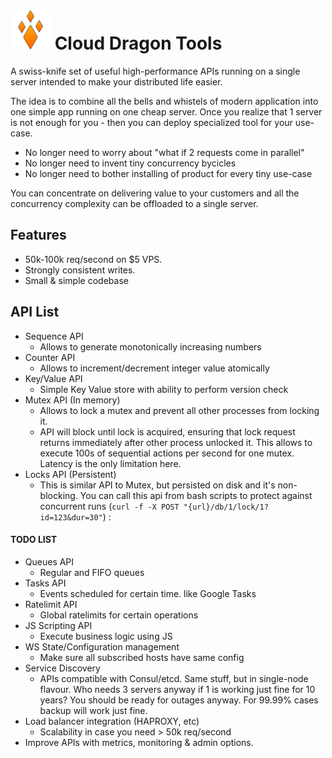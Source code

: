 # ![cd](cd.png) Cloud Dragon Tools

A swiss-knife set of useful high-performance APIs running on a single server intended to make your distributed life easier.

The idea is to combine all the bells and whistels of modern application into one simple app running on one cheap server. Once you realize that 1 server is not enough for you - then you can deploy specialized tool for your use-case.


* No longer need to worry about "what if 2 requests come in parallel"
* No longer need to invent tiny concurrency bycicles
* No longer need to bother installing of product for every tiny use-case

You can concentrate on delivering value to your customers and all the concurrency complexity can be offloaded to a single server.

## Features

* 50k-100k req/second on $5 VPS.
* Strongly consistent writes.
* Small & simple codebase 

## API List

* Sequence API
    * Allows to generate monotonically increasing numbers
* Counter API
    * Allows to increment/decrement integer value atomically
* Key/Value API
    * Simple Key Value store with ability to perform version check
* Mutex API (In memory)
    * Allows to lock a mutex and prevent all other processes from locking it.
    * API will block until lock is acquired, ensuring that lock request returns immediately after other process unlocked it. This allows to execute 100s of sequential actions per second for one mutex. Latency is the only limitation here.
* Locks API (Persistent)
    * This is similar API to Mutex, but persisted on disk and it's non-blocking. You can call this api from bash scripts to protect against concurrent runs (`curl -f -X POST "{url}/db/1/lock/1?id=123&dur=30"`)
:
#### TODO LIST
* Queues API
    * Regular and FIFO queues
* Tasks API 
    * Events scheduled for certain time. like Google Tasks
* Ratelimit API
    * Global ratelimits for certain operations
* JS Scripting API
    * Execute business logic using JS
* WS State/Configuration management
    * Make sure all subscribed hosts have same config
* Service Discovery
    * APIs compatible with Consul/etcd. Same stuff, but in single-node flavour. Who needs 3 servers anyway if 1 is working just fine for 10 years? You should be ready for outages anyway. For 99.99% cases backup will work just fine.
* Load balancer integration (HAPROXY, etc)
    * Scalability in case you need > 50k req/second
* Improve APIs with metrics, monitoring & admin options.